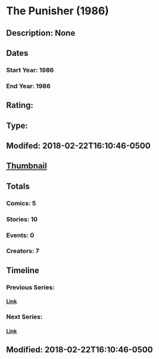 # The Punisher (1986)
## Description: None
## Dates
### Start Year: 1986
### End Year: 1986
## Rating: 
## Type: 
## Modifed: 2018-02-22T16:10:46-0500
## [Thumbnail](http://i.annihil.us/u/prod/marvel/i/mg/5/d0/5a8f31bb12544.jpg)
## Totals
### Comics: 5
### Stories: 10
### Events: 0
### Creators: 7
## Timeline
### Previous Series: 
#### [Link]()
### Next Series: 
#### [Link]()
## Modified: 2018-02-22T16:10:46-0500